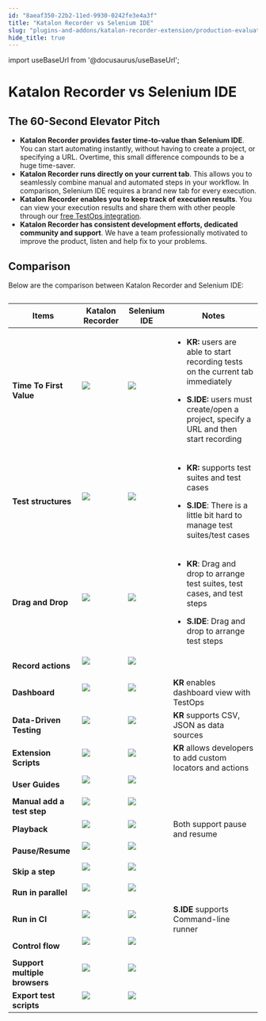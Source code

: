 ```yaml
---
id: "8aeaf350-22b2-11ed-9930-0242fe3e4a3f"
title: "Katalon Recorder vs Selenium IDE"
slug: "plugins-and-addons/katalon-recorder-extension/production-evaluation-center/katalon-recorder-vs-selenium-ide"
hide_title: true
---
```

import useBaseUrl from '@docusaurus/useBaseUrl';

    

# <a id="id_katalon-recorder-vs-selenium-ide" class="anchor_top_offset"/><a id="ariaid-title1" class="anchor_top_offset"/>Katalon Recorder vs Selenium IDE

    
    
  
    

## <a id="id_1" class="anchor_top_offset"/>The 60-Second Elevator Pitch

    
      
<ul xmlns="http://www.w3.org/1999/xhtml" className="ul">   <li className="li">     <strong className="ph b">Katalon Recorder provides faster time-to-value than       Selenium IDE</strong>. You can start automating instantly, without     having to create a project, or specifying a URL. Overtime, this     small difference compounds to be a huge time-saver.</li>   <li className="li">     <strong className="ph b">Katalon Recorder runs directly on your current       tab</strong>. This allows you to seamlessly combine manual and     automated steps in your workflow. In comparison, Selenium IDE     requires a brand new tab for every execution.</li>   <li className="li">     <strong className="ph b">Katalon Recorder enables you to keep track of execution       results</strong>. You can view your execution results and share     them with other people through our <a className="xref" href="/#id">free       TestOps integration</a>.</li>   <li className="li">     <strong className="ph b">Katalon Recorder has consistent development efforts,       dedicated community and support</strong>. We have a team     professionally motivated to improve the product, listen and help     fix to your problems.</li> </ul> 
    
  
    

## <a id="id_2" class="anchor_top_offset"/>Comparison

    
      
<p xmlns="http://www.w3.org/1999/xhtml" className="p">Below are the comparison between Katalon Recorder and Selenium   IDE:</p> 
      
<table xmlns="http://www.w3.org/1999/xhtml" className="table"><caption /><thead className="thead">     <tr className>       <th className="entry anchor_top_offset" id="id_2__entry__1">         <strong className="ph b">Items</strong>       </th>       <th className="entry anchor_top_offset" id="id_2__entry__2">         <strong className="ph b">Katalon Recorder</strong>       </th>       <th className="entry anchor_top_offset" id="id_2__entry__3">         <strong className="ph b">Selenium IDE</strong>       </th>       <th className="entry anchor_top_offset" id="id_2__entry__4">         <strong className="ph b">Notes</strong>       </th>     </tr>   </thead><tbody className="tbody">     <tr className>       <td className="entry" headers="id_2__entry__1 id_2__entry__2 id_2__entry__3 id_2__entry__4 ">         <strong className="ph b">Time To First Value</strong>       </td>       <td className="entry" headers="id_2__entry__1 id_2__entry__2 id_2__entry__3 id_2__entry__4 ">         <img className="image" src={useBaseUrl("https://raw.githubusercontent.com/katalon-studio/docs-images/master/katalon-recorder/docs/jtbd/katalon-recorder-vs-selenium-ide/image1.png")} /><br /><br />       </td>       <td className="entry" headers="id_2__entry__1 id_2__entry__2 id_2__entry__3 id_2__entry__4 ">         <img className="image" src={useBaseUrl("https://raw.githubusercontent.com/katalon-studio/docs-images/master/katalon-recorder/docs/jtbd/katalon-recorder-vs-selenium-ide/image2.png")} /><br /><br />       </td>       <td className="entry" headers="id_2__entry__1 id_2__entry__2 id_2__entry__3 id_2__entry__4 ">         <ul className="ul">           <li className="li">             <p className="p">               <strong className="ph b">KR:</strong> users are able to start recording tests on               the current tab immediately</p>           </li>           <li className="li">             <p className="p">               <strong className="ph b">S.IDE:</strong> users must create/open a project,               specify a URL and then start recording</p>           </li>         </ul>       </td>     </tr>     <tr className>       <td className="entry" headers="id_2__entry__1 id_2__entry__2 id_2__entry__3 id_2__entry__4 ">         <strong className="ph b">Test structures</strong>       </td>       <td className="entry" headers="id_2__entry__1 id_2__entry__2 id_2__entry__3 id_2__entry__4 ">         <img className="image" src={useBaseUrl("https://raw.githubusercontent.com/katalon-studio/docs-images/master/katalon-recorder/docs/jtbd/katalon-recorder-vs-selenium-ide/image1.png")} /><br /><br />       </td>       <td className="entry" headers="id_2__entry__1 id_2__entry__2 id_2__entry__3 id_2__entry__4 ">         <img className="image" src={useBaseUrl("https://raw.githubusercontent.com/katalon-studio/docs-images/master/katalon-recorder/docs/jtbd/katalon-recorder-vs-selenium-ide/image2.png")} /><br /><br />       </td>       <td className="entry" headers="id_2__entry__1 id_2__entry__2 id_2__entry__3 id_2__entry__4 ">         <ul className="ul">           <li className="li">             <p className="p">               <strong className="ph b">KR:</strong> supports test suites and test cases</p>           </li>           <li className="li">             <p className="p">               <strong className="ph b">S.IDE</strong>: There is a little bit hard to manage               test suites/test cases</p>           </li>         </ul>       </td>     </tr>     <tr className>       <td className="entry" headers="id_2__entry__1 id_2__entry__2 id_2__entry__3 id_2__entry__4 ">         <strong className="ph b">Drag and Drop</strong>       </td>       <td className="entry" headers="id_2__entry__1 id_2__entry__2 id_2__entry__3 id_2__entry__4 ">         <img className="image" src={useBaseUrl("https://raw.githubusercontent.com/katalon-studio/docs-images/master/katalon-recorder/docs/jtbd/katalon-recorder-vs-selenium-ide/image1.png")} /><br /><br />       </td>       <td className="entry" headers="id_2__entry__1 id_2__entry__2 id_2__entry__3 id_2__entry__4 ">         <img className="image" src={useBaseUrl("https://raw.githubusercontent.com/katalon-studio/docs-images/master/katalon-recorder/docs/jtbd/katalon-recorder-vs-selenium-ide/image2.png")} /><br /><br />       </td>       <td className="entry" headers="id_2__entry__1 id_2__entry__2 id_2__entry__3 id_2__entry__4 ">         <ul className="ul">           <li className="li">             <p className="p">               <strong className="ph b">KR</strong>: Drag and drop to arrange test suites, test               cases, and test steps</p>           </li>           <li className="li">             <p className="p">               <strong className="ph b">S.IDE</strong>: Drag and drop to arrange test steps</p>           </li>         </ul>       </td>     </tr>     <tr className>       <td className="entry" headers="id_2__entry__1 id_2__entry__2 id_2__entry__3 id_2__entry__4 ">         <strong className="ph b">Record actions</strong>       </td>       <td className="entry" headers="id_2__entry__1 id_2__entry__2 id_2__entry__3 id_2__entry__4 ">         <img className="image" src={useBaseUrl("https://raw.githubusercontent.com/katalon-studio/docs-images/master/katalon-recorder/docs/jtbd/katalon-recorder-vs-selenium-ide/image1.png")} /><br /><br />       </td>       <td className="entry" headers="id_2__entry__1 id_2__entry__2 id_2__entry__3 id_2__entry__4 ">         <img className="image" src={useBaseUrl("https://raw.githubusercontent.com/katalon-studio/docs-images/master/katalon-recorder/docs/jtbd/katalon-recorder-vs-selenium-ide/image1.png")} /><br /><br />       </td>       <td className="entry" headers="id_2__entry__1 id_2__entry__2 id_2__entry__3 id_2__entry__4 ">       </td></tr>     <tr className>       <td className="entry" headers="id_2__entry__1 id_2__entry__2 id_2__entry__3 id_2__entry__4 ">         <strong className="ph b">Dashboard</strong>       </td>       <td className="entry" headers="id_2__entry__1 id_2__entry__2 id_2__entry__3 id_2__entry__4 ">         <img className="image" src={useBaseUrl("https://raw.githubusercontent.com/katalon-studio/docs-images/master/katalon-recorder/docs/jtbd/katalon-recorder-vs-selenium-ide/image1.png")} /><br /><br />       </td>       <td className="entry" headers="id_2__entry__1 id_2__entry__2 id_2__entry__3 id_2__entry__4 ">         <img className="image" src={useBaseUrl("https://raw.githubusercontent.com/katalon-studio/docs-images/master/katalon-recorder/docs/jtbd/katalon-recorder-vs-selenium-ide/image3.png")} /><br /><br />       </td>       <td className="entry" headers="id_2__entry__1 id_2__entry__2 id_2__entry__3 id_2__entry__4 ">         <strong className="ph b">KR</strong> enables dashboard view with TestOps</td>     </tr>     <tr className>       <td className="entry" headers="id_2__entry__1 id_2__entry__2 id_2__entry__3 id_2__entry__4 ">         <strong className="ph b">Data-Driven Testing</strong>       </td>       <td className="entry" headers="id_2__entry__1 id_2__entry__2 id_2__entry__3 id_2__entry__4 ">         <img className="image" src={useBaseUrl("https://raw.githubusercontent.com/katalon-studio/docs-images/master/katalon-recorder/docs/jtbd/katalon-recorder-vs-selenium-ide/image1.png")} /><br /><br />       </td>       <td className="entry" headers="id_2__entry__1 id_2__entry__2 id_2__entry__3 id_2__entry__4 ">         <img className="image" src={useBaseUrl("https://raw.githubusercontent.com/katalon-studio/docs-images/master/katalon-recorder/docs/jtbd/katalon-recorder-vs-selenium-ide/image3.png")} /><br /><br />       </td>       <td className="entry" headers="id_2__entry__1 id_2__entry__2 id_2__entry__3 id_2__entry__4 ">         <strong className="ph b">KR</strong> supports CSV, JSON as data sources</td>     </tr>     <tr className>       <td className="entry" headers="id_2__entry__1 id_2__entry__2 id_2__entry__3 id_2__entry__4 ">         <strong className="ph b">Extension Scripts</strong>       </td>       <td className="entry" headers="id_2__entry__1 id_2__entry__2 id_2__entry__3 id_2__entry__4 ">         <img className="image" src={useBaseUrl("https://raw.githubusercontent.com/katalon-studio/docs-images/master/katalon-recorder/docs/jtbd/katalon-recorder-vs-selenium-ide/image1.png")} /><br /><br />       </td>       <td className="entry" headers="id_2__entry__1 id_2__entry__2 id_2__entry__3 id_2__entry__4 ">         <img className="image" src={useBaseUrl("https://raw.githubusercontent.com/katalon-studio/docs-images/master/katalon-recorder/docs/jtbd/katalon-recorder-vs-selenium-ide/image3.png")} /><br /><br />       </td>       <td className="entry" headers="id_2__entry__1 id_2__entry__2 id_2__entry__3 id_2__entry__4 ">         <strong className="ph b">KR</strong> allows developers to add custom locators         and actions</td>     </tr>     <tr className>       <td className="entry" headers="id_2__entry__1 id_2__entry__2 id_2__entry__3 id_2__entry__4 ">         <strong className="ph b">User Guides</strong>       </td>       <td className="entry" headers="id_2__entry__1 id_2__entry__2 id_2__entry__3 id_2__entry__4 ">         <img className="image" src={useBaseUrl("https://raw.githubusercontent.com/katalon-studio/docs-images/master/katalon-recorder/docs/jtbd/katalon-recorder-vs-selenium-ide/image1.png")} /><br /><br />       </td>       <td className="entry" headers="id_2__entry__1 id_2__entry__2 id_2__entry__3 id_2__entry__4 ">         <img className="image" src={useBaseUrl("https://raw.githubusercontent.com/katalon-studio/docs-images/master/katalon-recorder/docs/jtbd/katalon-recorder-vs-selenium-ide/image1.png")} /><br /><br />       </td>       <td className="entry" headers="id_2__entry__1 id_2__entry__2 id_2__entry__3 id_2__entry__4 ">       </td></tr>     <tr className>       <td className="entry" headers="id_2__entry__1 id_2__entry__2 id_2__entry__3 id_2__entry__4 ">         <strong className="ph b">Manual add a test step</strong>       </td>       <td className="entry" headers="id_2__entry__1 id_2__entry__2 id_2__entry__3 id_2__entry__4 ">         <img className="image" src={useBaseUrl("https://raw.githubusercontent.com/katalon-studio/docs-images/master/katalon-recorder/docs/jtbd/katalon-recorder-vs-selenium-ide/image1.png")} /><br /><br />       </td>       <td className="entry" headers="id_2__entry__1 id_2__entry__2 id_2__entry__3 id_2__entry__4 ">         <img className="image" src={useBaseUrl("https://raw.githubusercontent.com/katalon-studio/docs-images/master/katalon-recorder/docs/jtbd/katalon-recorder-vs-selenium-ide/image1.png")} /><br /><br />       </td>       <td className="entry" headers="id_2__entry__1 id_2__entry__2 id_2__entry__3 id_2__entry__4 ">       </td></tr>     <tr className>       <td className="entry" headers="id_2__entry__1 id_2__entry__2 id_2__entry__3 id_2__entry__4 ">         <strong className="ph b">Playback</strong>       </td>       <td className="entry" headers="id_2__entry__1 id_2__entry__2 id_2__entry__3 id_2__entry__4 ">         <img className="image" src={useBaseUrl("https://raw.githubusercontent.com/katalon-studio/docs-images/master/katalon-recorder/docs/jtbd/katalon-recorder-vs-selenium-ide/image1.png")} /><br /><br />       </td>       <td className="entry" headers="id_2__entry__1 id_2__entry__2 id_2__entry__3 id_2__entry__4 ">         <img className="image" src={useBaseUrl("https://raw.githubusercontent.com/katalon-studio/docs-images/master/katalon-recorder/docs/jtbd/katalon-recorder-vs-selenium-ide/image1.png")} /><br /><br />       </td>       <td className="entry" headers="id_2__entry__1 id_2__entry__2 id_2__entry__3 id_2__entry__4 ">Both support pause and resume</td>     </tr>     <tr className>       <td className="entry" headers="id_2__entry__1 id_2__entry__2 id_2__entry__3 id_2__entry__4 ">         <strong className="ph b">Pause/Resume</strong>       </td>       <td className="entry" headers="id_2__entry__1 id_2__entry__2 id_2__entry__3 id_2__entry__4 ">         <img className="image" src={useBaseUrl("https://raw.githubusercontent.com/katalon-studio/docs-images/master/katalon-recorder/docs/jtbd/katalon-recorder-vs-selenium-ide/image1.png")} /><br /><br />       </td>       <td className="entry" headers="id_2__entry__1 id_2__entry__2 id_2__entry__3 id_2__entry__4 ">         <img className="image" src={useBaseUrl("https://raw.githubusercontent.com/katalon-studio/docs-images/master/katalon-recorder/docs/jtbd/katalon-recorder-vs-selenium-ide/image1.png")} /><br /><br />       </td>       <td className="entry" headers="id_2__entry__1 id_2__entry__2 id_2__entry__3 id_2__entry__4 ">       </td></tr>     <tr className>       <td className="entry" headers="id_2__entry__1 id_2__entry__2 id_2__entry__3 id_2__entry__4 ">         <strong className="ph b">Skip a step</strong>       </td>       <td className="entry" headers="id_2__entry__1 id_2__entry__2 id_2__entry__3 id_2__entry__4 ">         <img className="image" src={useBaseUrl("https://raw.githubusercontent.com/katalon-studio/docs-images/master/katalon-recorder/docs/jtbd/katalon-recorder-vs-selenium-ide/image3.png")} /><br /><br />       </td>       <td className="entry" headers="id_2__entry__1 id_2__entry__2 id_2__entry__3 id_2__entry__4 ">         <img className="image" src={useBaseUrl("https://raw.githubusercontent.com/katalon-studio/docs-images/master/katalon-recorder/docs/jtbd/katalon-recorder-vs-selenium-ide/image1.png")} /><br /><br />       </td>       <td className="entry" headers="id_2__entry__1 id_2__entry__2 id_2__entry__3 id_2__entry__4 ">       </td></tr>     <tr className>       <td className="entry" headers="id_2__entry__1 id_2__entry__2 id_2__entry__3 id_2__entry__4 ">         <strong className="ph b">Run in parallel</strong>       </td>       <td className="entry" headers="id_2__entry__1 id_2__entry__2 id_2__entry__3 id_2__entry__4 ">         <img className="image" src={useBaseUrl("https://raw.githubusercontent.com/katalon-studio/docs-images/master/katalon-recorder/docs/jtbd/katalon-recorder-vs-selenium-ide/image3.png")} /><br /><br />       </td>       <td className="entry" headers="id_2__entry__1 id_2__entry__2 id_2__entry__3 id_2__entry__4 ">         <img className="image" src={useBaseUrl("https://raw.githubusercontent.com/katalon-studio/docs-images/master/katalon-recorder/docs/jtbd/katalon-recorder-vs-selenium-ide/image1.png")} /><br /><br />       </td>       <td className="entry" headers="id_2__entry__1 id_2__entry__2 id_2__entry__3 id_2__entry__4 ">       </td></tr>     <tr className>       <td className="entry" headers="id_2__entry__1 id_2__entry__2 id_2__entry__3 id_2__entry__4 ">         <strong className="ph b">Run in CI</strong>       </td>       <td className="entry" headers="id_2__entry__1 id_2__entry__2 id_2__entry__3 id_2__entry__4 ">         <img className="image" src={useBaseUrl("https://raw.githubusercontent.com/katalon-studio/docs-images/master/katalon-recorder/docs/jtbd/katalon-recorder-vs-selenium-ide/image3.png")} /><br /><br />       </td>       <td className="entry" headers="id_2__entry__1 id_2__entry__2 id_2__entry__3 id_2__entry__4 ">         <img className="image" src={useBaseUrl("https://raw.githubusercontent.com/katalon-studio/docs-images/master/katalon-recorder/docs/jtbd/katalon-recorder-vs-selenium-ide/image1.png")} /><br /><br />       </td>       <td className="entry" headers="id_2__entry__1 id_2__entry__2 id_2__entry__3 id_2__entry__4 ">         <strong className="ph b">S.IDE</strong> supports Command-line runner</td>     </tr>     <tr className>       <td className="entry" headers="id_2__entry__1 id_2__entry__2 id_2__entry__3 id_2__entry__4 ">         <strong className="ph b">Control flow</strong>       </td>       <td className="entry" headers="id_2__entry__1 id_2__entry__2 id_2__entry__3 id_2__entry__4 ">         <img className="image" src={useBaseUrl("https://raw.githubusercontent.com/katalon-studio/docs-images/master/katalon-recorder/docs/jtbd/katalon-recorder-vs-selenium-ide/image1.png")} /><br /><br />       </td>       <td className="entry" headers="id_2__entry__1 id_2__entry__2 id_2__entry__3 id_2__entry__4 ">         <img className="image" src={useBaseUrl("https://raw.githubusercontent.com/katalon-studio/docs-images/master/katalon-recorder/docs/jtbd/katalon-recorder-vs-selenium-ide/image1.png")} /><br /><br />       </td>       <td className="entry" headers="id_2__entry__1 id_2__entry__2 id_2__entry__3 id_2__entry__4 ">       </td></tr>     <tr className>       <td className="entry" headers="id_2__entry__1 id_2__entry__2 id_2__entry__3 id_2__entry__4 ">         <strong className="ph b">Support multiple browsers</strong>       </td>       <td className="entry" headers="id_2__entry__1 id_2__entry__2 id_2__entry__3 id_2__entry__4 ">         <img className="image" src={useBaseUrl("https://raw.githubusercontent.com/katalon-studio/docs-images/master/katalon-recorder/docs/jtbd/katalon-recorder-vs-selenium-ide/image1.png")} /><br /><br />       </td>       <td className="entry" headers="id_2__entry__1 id_2__entry__2 id_2__entry__3 id_2__entry__4 ">         <img className="image" src={useBaseUrl("https://raw.githubusercontent.com/katalon-studio/docs-images/master/katalon-recorder/docs/jtbd/katalon-recorder-vs-selenium-ide/image1.png")} /><br /><br />       </td>       <td className="entry" headers="id_2__entry__1 id_2__entry__2 id_2__entry__3 id_2__entry__4 ">       </td></tr>     <tr className>       <td className="entry" headers="id_2__entry__1 id_2__entry__2 id_2__entry__3 id_2__entry__4 ">         <strong className="ph b">Export test scripts</strong>       </td>       <td className="entry" headers="id_2__entry__1 id_2__entry__2 id_2__entry__3 id_2__entry__4 ">         <img className="image" src={useBaseUrl("https://raw.githubusercontent.com/katalon-studio/docs-images/master/katalon-recorder/docs/jtbd/katalon-recorder-vs-selenium-ide/image1.png")} /><br /><br />       </td>       <td className="entry" headers="id_2__entry__1 id_2__entry__2 id_2__entry__3 id_2__entry__4 ">         <img className="image" src={useBaseUrl("https://raw.githubusercontent.com/katalon-studio/docs-images/master/katalon-recorder/docs/jtbd/katalon-recorder-vs-selenium-ide/image1.png")} /><br /><br />       </td>       <td className="entry" headers="id_2__entry__1 id_2__entry__2 id_2__entry__3 id_2__entry__4 ">       </td></tr>   </tbody></table> 
    
  
